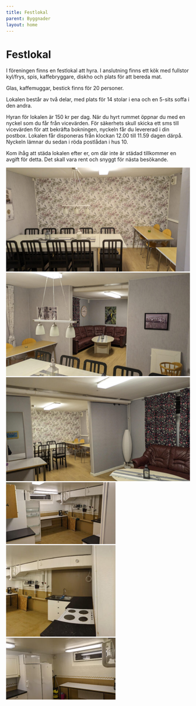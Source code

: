 ```yaml
---
title: Festlokal
parent: Byggnader
layout: home
---
```


# Festlokal

I föreningen finns en festlokal att hyra. I anslutning finns ett kök med fullstor kyl/frys, spis, kaffebryggare, diskho och plats för att bereda mat.

Glas, kaffemuggar, bestick finns för 20 personer.

Lokalen består av två delar, med plats för 14 stolar i ena och en 5-sits soffa i den andra.

Hyran för lokalen är 150 kr per dag. När du hyrt rummet öppnar du med en nyckel som du får från vicevärden. För säkerhets skull skicka ett sms till vicevärden för att bekräfta bokningen, nyckeln får du levererad i din postbox. Lokalen får disponeras från klockan 12.00 till 11.59 dagen därpå. Nyckeln lämnar du sedan i röda postlådan i hus 10.

Kom ihåg att städa lokalen efter er, om där inte är städad tillkommer en avgift för detta. Det skall vara rent och snyggt för nästa besökande.

![festlokal-1](assets/festlokal-1.jpg)
![festlokal-2](assets/festlokal-2.jpg)
![festlokal-3](assets/festlokal-3.jpg)
![festlokal-4](assets/festlokal-4.jpg)
![festlokal-5](assets/festlokal-5.jpg)
![festlokal-6](assets/festlokal-6.jpg)
